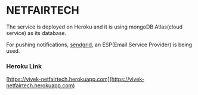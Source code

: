 # NETFAIRTECH

The service is deployed on Heroku and it is using mongoDB Atlas(cloud service) as its database.

For pushing notifications, [sendgrid](https://sendgrid.com/), an ESP(Email Service Provider) is being used.

### Heroku Link

[https://vivek-netfairtech.herokuapp.com](https://vivek-netfairtech.herokuapp.com)
